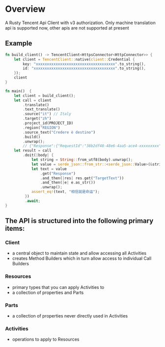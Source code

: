 # Overview

A Rusty Tencent Api Client with v3 authorization. Only machine translation api is supported now, other apis are not supported at present

## Example

```rust
fn build_client() -> TencentClient<HttpsConnector<HttpConnector>> {
    let client = TencentClient::native(client::Credential {
        key: "xxxxxxxxxxxxxxxxxxxxxxxxxxxxxxxxxxxx".to_string(),
        id: "xxxxxxxxxxxxxxxxxxxxxxxxxxxxxxxxxxxxx".to_string(),
    });
    client
}

fn main()  {
    let client = build_client();
    let call = client
        .translate()
        .text_translate()
        .source("it") // Italy
        .target("zh")
        .project_id(PROJECT_ID)
        .region("REGION")
        .source_text("Credere è destino")
        .build()
        .unwrap();
        // {"Response":{"RequestId":"38b2df48-48e6-4aa5-ace4-xxxxxxxxx","Source":"it","Target":"zh","TargetText":"相信就是命运"}}
    let result = call
        .doit(|body| {
            let string = String::from_utf8(body).unwrap();
            let value = serde_json::from_str::<serde_json::Value>(&string).unwrap();
            let text = value
                .get("Response")
                .and_then(|res| res.get("TargetText"))
                .and_then(|e| e.as_str())
                .unwrap();
            assert_eq!(text, "相信就是命运");
         })
         .await;
}
```

## The API is structured into the following primary items:

### Client
   - a central object to maintain state and allow accessing all Activities
   - creates Method Builders which in turn allow access to individual Call Builders

### Resources
   - primary types that you can apply Activities to
   - a collection of properties and Parts

### Parts
   - a collection of properties never directly used in Activities

### Activities
   - operations to apply to Resources